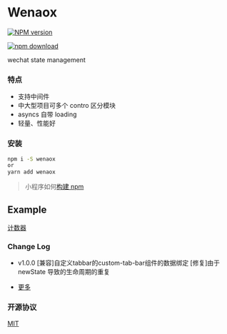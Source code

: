 # Wenaox

[![NPM version][npm-image]][npm-url]

[![npm download][download-image]][download-url]

[npm-image]: https://img.shields.io/npm/v/wenaox.svg?style=flat-square
[npm-url]: https://npmjs.org/package/wenaox
[download-image]: https://img.shields.io/npm/dm/wenaox.svg?style=flat-square
[download-url]: https://npmjs.org/package/wenaox
[renaox-url]: https://github.com/cnyballk/renaox
[miniprogram-url]: https://developers.weixin.qq.com/miniprogram/dev/devtools/npm.html?search-key=npm

wechat state management

### 特点

- 支持中间件
- 中大型项目可多个 contro 区分模块
- asyncs 自带 loading
- 轻量、性能好

### 安装

```bash
npm i -S wenaox
or
yarn add wenaox
```

> 小程序如何[构建 npm][miniprogram-url]

## Example

[计数器](https://github.com/cnyballk/wenaox/tree/master/example/count)

### Change Log
- v1.0.0
  [兼容]自定义tabbar的custom-tab-bar组件的数据绑定
  [修复]由于 newState 导致的生命周期的重复

* [更多](https://cnyballk.github.io/wenaox/CHANGELOG.html)

### 开源协议

[MIT](https://github.com/cnyballk/wenaox/blob/master/LICENSE)

